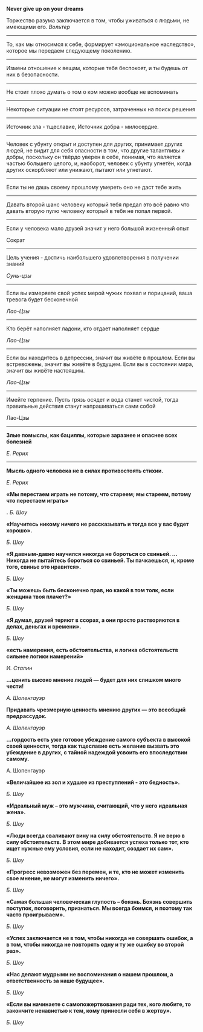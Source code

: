 **Never give up on your dreams**

Торжество разума заключается в том, чтобы уживаться с людьми, не имеющими его.
*Вольтер*

---

То, как мы относимся к себе, формирует «эмоциональное наследство», которое мы передаем следующему поколению.

---

Измени отношение к вещам, которые тебя беспокоят, и ты будешь от них в безопасности.

---

Не стоит плохо думать о том о ком можно вообще не вспоминать

---

Некоторые ситуации не стоят ресурсов, затраченных на поиск решения

---

Источник зла - тщеславие, 
Источник добра - милосердие.

---

Человек с убунту открыт и доступен для других, принимает других людей, не видит для себя опасности в том, что другие талантливы и добры, поскольку он твёрдо уверен в себе, понимая, что является частью большего целого, и, наоборот, человек с убунту угнетён, когда других оскорбляют или унижают, пытают или угнетают.

---

Если ты не дашь своему прошлому умереть оно не даст тебе жить

---

Давать второй шанс человеку который тебя предал это всё равно что давать вторую пулю человеку который в тебя не попал первой.

---

Если у человека мало друзей значит у него большой жизненный опыт

Сократ

---

Цель учения - достичь наибольшего удовлетворения в получении знаний

*Сунь-цзы*

---

Если вы измеряете свой успех мерой чужих похвал и порицаний,  ваша тревога будет бесконечной

*Лао-Цзы*

---

Кто берёт наполняет ладони, кто отдает наполняет сердце

*Лао-Цзы*

---

Если вы находитесь в депрессии, значит вы живёте в прошлом. Если вы встревожены, значит вы живёте в будущем. Если вы в состоянии мира, значит вы живёте настоящим.

*Лао-Цзы*

---

Имейте терпение. Пусть грязь осядет и вода станет чистой, тогда правильные действия станут напрашиваться сами собой

Лао-Цзы

---

**Злые помыслы, как бациллы, которые заразнее и опаснее всех болезней**

*Е. Рерих*

---

**Мысль одного человека не в силах противостоять стихии.**

*Е. Рерих*

**«Мы перестаем играть не потому, что стареем; мы стареем, потому что перестаем играть»**

**.** *Б. Шоу*

**«Научитесь никому ничего не рассказывать и тогда все у вас будет хорошо».**

*Б. Шоу*

**«Я давным-давно научился никогда не бороться со свиньей. ... Никогда не пытайтесь бороться со свиньей. Ты пачкаешься, и, кроме того, свинье это нравится».**

*Б. Шоу*

**«Ты можешь быть бесконечно прав, но какой в том толк, если женщина твоя плачет?»**

*Б. Шоу*

**«Я думал, друзей теряют в ссорах, а они просто растворяются в делах, деньгах и времени».**

*Б. Шоу*

**«есть намерения, есть обстоятельства, и логика обстоятельств сильнее логики намерений»**

*И. Сталин*

**...ценить высоко мнение людей — будет для них слишком много чести!**

*А. Шопенгауэр*

**Придавать чрезмерную ценность мнению других — это всеобщий предрассудок.** 

*А. Шопенгауэр*

**...гордость есть уже готовое убеждение самого субъекта в высокой своей ценности, тогда как тщеславие есть желание вызвать это убеждение в других, с тайной надеждой усвоить его впоследствии самому.** 

А. Шопенгауэр

**«Величайшее из зол и худшее из преступлений - это бедность».** 

*Б. Шоу*

**«Идеальный муж – это мужчина, считающий, что у него идеальная жена».** 

*Б. Шоу*

**«Люди всегда сваливают вину на силу обстоятельств. Я не верю в силу обстоятельств. В этом мире добивается успеха только тот, кто ищет нужные ему условия, если не находит, создает их сам».** 

*Б. Шоу*

**«Прогресс невозможен без перемен, и те, кто не может изменить свое мнение, не могут изменить ничего».** 

*Б. Шоу* 

**«Самая большая человеческая глупость – боязнь. Боязнь совершить поступок, поговорить, признаться. Мы всегда боимся, и поэтому так часто проигрываем».** 

*Б. Шоу*

**«Успех заключается не в том, чтобы никогда не совершать ошибок, а в том, чтобы никогда не повторять одну и ту же ошибку во второй раз».** 

*Б. Шоу*

**«Нас делают мудрыми не воспоминания о нашем прошлом, а ответственность за наше будущее».** 

*Б. Шоу*

**«Если вы начинаете с самопожертвования ради тех, кого любите, то закончите ненавистью к тем, кому принесли себя в жертву».**

*Б. Шоу*